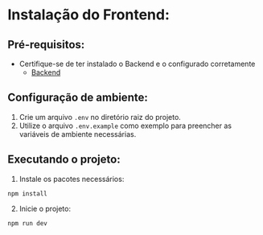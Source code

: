 # Instalação do Frontend:

## Pré-requisitos:

- Certifique-se de ter instalado o Backend e o configurado corretamente
  - [Backend](https://github.com/luan-nvg/cubos-movies/tree/main/backend)

## Configuração de ambiente:

1. Crie um arquivo `.env` no diretório raiz do projeto.
2. Utilize o arquivo `.env.example` como exemplo para preencher as variáveis de ambiente necessárias.

## Executando o projeto:

1. Instale os pacotes necessários:

```shell
npm install
```

2. Inicie o projeto:

```shell
npm run dev
```
